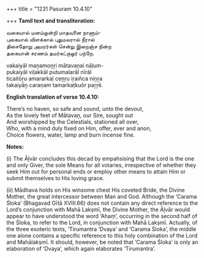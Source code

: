 +++
title = "1231 Pasuram 10.4.10"

+++
**Tamil text and transliteration:**

வகையால் மனம்ஒன்றி மாதவனை நாளும்-  
புகையால் விளக்கால் புதுமலரால் நீரால்  
திசைதோறு அமரர்கள் சென்று இறைஞ்ச நின்ற  
தகையான் சரணம் தமர்கட்குஓர் பற்றே.

vakaiyāl maṉamoṉṟi mātavaṉai nāḷum-  
pukaiyāl viḷakkāl putumalarāl nīrāl  
ticaitōṟu amararkaḷ ceṉṟu iṟaiñca niṉṟa  
takaiyāṉ caraṇam tamarkaṭkuōr paṟṟē.

**English translation of verse 10.4.10:**

There’s no haven, so safe and sound, unto the devout,  
As the lovely feet of Mātavaṉ, our Sire, sought out  
And worshipped by the Celestials, stationed all over,  
Who, with a mind duly fixed on Him, offer, ever and anon,  
Choice flowers, water, lamp and burn incense fine.

**Notes:**

\(i\) The Āḻvār concludes this decad by empahsising that the Lord is the one and only Giver, the sole Means for all votaries, irrespective of whether they seek Him out for personal ends or employ other means to attain Him or submit themselves to His loving grace.

\(ii\) Mādhava holds on His winsome chest His coveted Bride, the Divine Mother, the great intercessor between Man and God. Although the ‘Carama Śloka’ (Bhagavad Gītā XVIII.66) does not contain any direct reference to the Lord’s conjunction with Mahā Lakṣmī, the Divine Mother, the Āḻvār would appear to have understood the word ‘Ahaṃ’, occurring in the second half of the Śloka, to refer to the Lord, in conjunction with Mahā Lakṣmī. Actually, of the three esoteric texts, ‘Tirumantra ‘Dvaya’ and ‘Carama Śloka’, the middle one alone contains a specific reference to this holy combination of the Lord and Mahālakṣmī. It should, however, be noted that ‘Carama Śloka’ is only an elaboration of ‘Dvaya’, which again elaborates ‘Tirumantra’.


